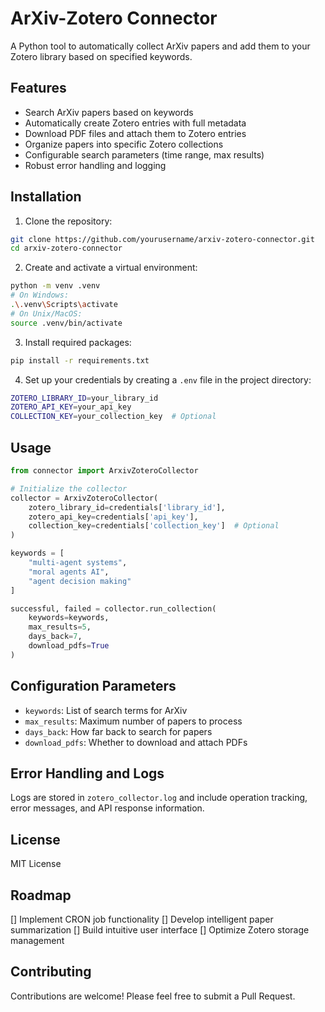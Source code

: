 # ArXiv-Zotero Connector

A Python tool to automatically collect ArXiv papers and add them to your Zotero library based on specified keywords.

## Features

- Search ArXiv papers based on keywords
- Automatically create Zotero entries with full metadata
- Download PDF files and attach them to Zotero entries
- Organize papers into specific Zotero collections
- Configurable search parameters (time range, max results)
- Robust error handling and logging

## Installation

1. Clone the repository:
```bash
git clone https://github.com/yourusername/arxiv-zotero-connector.git
cd arxiv-zotero-connector
```

2. Create and activate a virtual environment:
```bash
python -m venv .venv
# On Windows:
.\.venv\Scripts\activate
# On Unix/MacOS:
source .venv/bin/activate
```

3. Install required packages:
```bash
pip install -r requirements.txt
```

4. Set up your credentials by creating a `.env` file in the project directory:
```bash
ZOTERO_LIBRARY_ID=your_library_id
ZOTERO_API_KEY=your_api_key
COLLECTION_KEY=your_collection_key  # Optional
```

## Usage

```python
from connector import ArxivZoteroCollector

# Initialize the collector
collector = ArxivZoteroCollector(
    zotero_library_id=credentials['library_id'],
    zotero_api_key=credentials['api_key'],
    collection_key=credentials['collection_key']  # Optional
)

keywords = [
    "multi-agent systems",
    "moral agents AI",
    "agent decision making"
]

successful, failed = collector.run_collection(
    keywords=keywords,
    max_results=5,
    days_back=7,
    download_pdfs=True
)
```

## Configuration Parameters

- `keywords`: List of search terms for ArXiv
- `max_results`: Maximum number of papers to process
- `days_back`: How far back to search for papers
- `download_pdfs`: Whether to download and attach PDFs

## Error Handling and Logs

Logs are stored in `zotero_collector.log` and include operation tracking, error messages, and API response information.

## License

MIT License

## Roadmap

[] Implement CRON job functionality
[] Develop intelligent paper summarization
[] Build intuitive user interface
[] Optimize Zotero storage management

## Contributing

Contributions are welcome! Please feel free to submit a Pull Request.
